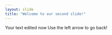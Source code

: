 ```yaml
---
layout: slide
title: "Welcome to our second slide!"
---
```

Your text edited now
Use the left arrow to go back!
